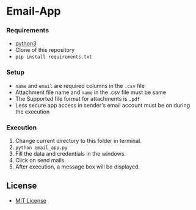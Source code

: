 # Email-App

### Requirements
- [python3](https://www.python.org/downloads/)
- Clone of this repository
- `pip install requirements.txt`
### Setup
- `name` and `email` are required columns in the `.csv` file
- Attachment file name and `name` in the .csv file must be same
- The Supported file format for attachments is `.pdf`
- Less secure app access in sender's email account must be on during the execution 

### Execution
1. Change current directory to this folder in terminal.
2. `python email_app.py`
3. Fill the data and credentials in the windows.
4. Click on send mails.
5. After execution, a message box will be displayed.

## License
- [MIT License](/License.md)
